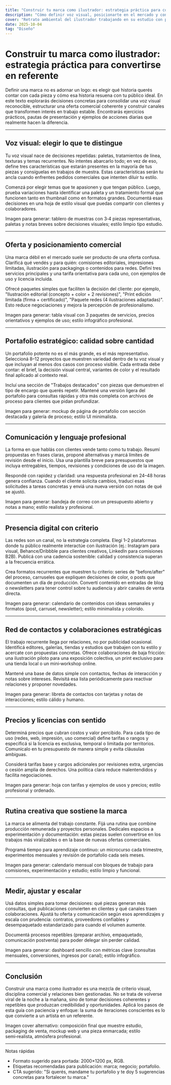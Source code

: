 ```yaml
---
title: "Construir tu marca como ilustrador: estrategia práctica para convertirse en referente"
description: "Cómo definir voz visual, posicionarte en el mercado y convertir proyectos en oportunidades recurrentes."
cover: "Retrato ambiental del ilustrador trabajando en su estudio con piezas enmarcadas en la pared; enfoque en estilo visual coherente, paleta definida y elementos de marca (tarjetas, stickers); estilo semi‑realista, luz cálida, atmósfera profesional."
date: 2025-10-04
tag: "Diseño"
---
```


# Construir tu marca como ilustrador: estrategia práctica para convertirse en referente

Definir una marca no es adornar un logo: es elegir qué historia querés contar con cada pieza y cómo esa historia resuena con tu público ideal. En este texto explorarás decisiones concretas para consolidar una voz visual reconocible, estructurar una oferta comercial coherente y construir canales que transformen interés en trabajo estable. Encontrarás ejercicios prácticos, pautas de presentación y ejemplos de acciones diarias que realmente hacen la diferencia.

---

## Voz visual: elegir lo que te distingue

Tu voz visual nace de decisiones repetidas: paletas, tratamientos de línea, texturas y temas recurrentes. No intentes abarcarlo todo; en vez de eso, define tres características que estarán presentes en la mayoría de tus piezas y consíguelas en trabajos de muestra. Estas características serán tu ancla cuando enfrentes pedidos comerciales que intenten diluir tu estilo.

Comenzá por elegir temas que te apasionen y que tengan público. Luego, prueba variaciones hasta identificar una paleta y un tratamiento formal que funcionen tanto en thumbnail como en formatos grandes. Documentá esas decisiones en una hoja de estilo visual que puedas compartir con clientes y colaboradores.

Imagen para generar: tablero de muestras con 3‑4 piezas representativas, paletas y notas breves sobre decisiones visuales; estilo limpio tipo estudio.

---

## Oferta y posicionamiento comercial

Una marca débil en el mercado suele ser producto de una oferta confusa. Clarificá qué vendés y para quién: comisiones editoriales, impresiones limitadas, ilustración para packagings o contenidos para redes. Definí tres servicios principales y una tarifa orientativa para cada uno, con ejemplos de uso y licencia incluida.

Ofrecé paquetes simples que faciliten la decisión del cliente: por ejemplo, "Ilustración editorial (concepto + color + 2 revisiones)", "Print edición limitada (firma + certificado)", "Paquete redes (4 ilustraciones adaptadas)". Esto reduce negociaciones y mejora la percepción de profesionalismo.

Imagen para generar: tabla visual con 3 paquetes de servicios, precios orientativos y ejemplos de uso; estilo infográfico profesional.

---

## Portafolio estratégico: calidad sobre cantidad

Un portafolio potente no es el más grande, es el más representativo. Seleccioná 8–12 proyectos que muestren variedad dentro de tu voz visual y que incluyan al menos dos casos con proceso visible. Cada entrada debe contar: el brief, la decisión visual central, variantes de color y el resultado final aplicado al contexto real.

Incluí una sección de "Trabajos destacados" con piezas que demuestren el tipo de encargo que querés repetir. Mantené una versión ligera del portafolio para consultas rápidas y otra más completa con archivos de proceso para clientes que pidan profundizar.

Imagen para generar: mockup de página de portafolio con sección destacada y galería de proceso; estilo UI minimalista.

---

## Comunicación y lenguaje profesional

La forma en que hablás con clientes vende tanto como tu trabajo. Resumí propuestas en frases claras, proponé alternativas y marcá límites de revisión desde el inicio. Usa una plantilla breve para presupuestos que incluya entregables, tiempos, revisiones y condiciones de uso de la imagen.

Respondé con rapidez y claridad: una respuesta profesional en 24–48 horas genera confianza. Cuando el cliente solicita cambios, traducí esas solicitudes a tareas concretas y enviá una nueva versión con notas de qué se ajustó.

Imagen para generar: bandeja de correo con un presupuesto abierto y notas a mano; estilo realista y profesional.

---

## Presencia digital con criterio

Las redes son un canal, no la estrategia completa. Elegí 1–2 plataformas donde tu público realmente interactúe con ilustración (ej.: Instagram para visual, Behance/Dribbble para clientes creativos, LinkedIn para comisiones B2B). Publicá con una cadencia sostenible: calidad y consistencia superan a la frecuencia errática.

Crea formatos recurrentes que muestren tu criterio: series de "before/after" del proceso, carruseles que expliquen decisiones de color, o posts que documenten un día de producción. Convertí contenido en entradas de blog o newsletters para tener control sobre tu audiencia y abrir canales de venta directa.

Imagen para generar: calendario de contenidos con ideas semanales y formatos (post, carrusel, newsletter); estilo minimalista y colorido.

---

## Red de contactos y colaboraciones estratégicas

El trabajo recurrente llega por relaciones, no por publicidad ocasional. Identificá editores, galerías, tiendas y estudios que trabajen con tu estilo y acercate con propuestas concretas. Ofrece colaboraciones de baja fricción: una ilustración piloto para una exposición colectiva, un print exclusivo para una tienda local o un mini‑workshop online.

Mantené una base de datos simple con contactos, fechas de interacción y notas sobre intereses. Revisitá esa lista periódicamente para reactivar relaciones y proponer novedades.

Imagen para generar: libreta de contactos con tarjetas y notas de interacciones; estilo cálido y humano.

---

## Precios y licencias con sentido

Determiná precios que cubran costos y valor percibido. Para cada tipo de uso (redes, web, impresión, uso comercial) define tarifas o rangos y especificá si la licencia es exclusiva, temporal o limitada por territorios. Comunicalo en tu presupuesto de manera simple y evita cláusulas ambiguas.

Considerá tarifas base y cargos adicionales por revisiones extra, urgencias o cesión amplia de derechos. Una política clara reduce malentendidos y facilita negociaciones.

Imagen para generar: hoja con tarifas y ejemplos de usos y precios; estilo profesional y ordenado.

---

## Rutina creativa que sostiene la marca

La marca se alimenta del trabajo constante. Fijá una rutina que combine producción remunerada y proyectos personales. Dedicales espacios a experimentación y documentación: estas piezas suelen convertirse en los trabajos más viralizables o en la base de nuevas ofertas comerciales.

Programá tiempo para aprendizaje continuo: un microcurso cada trimestre, experimentos mensuales y revisión de portafolio cada seis meses.

Imagen para generar: calendario mensual con bloques de trabajo para comisiones, experimentación y estudio; estilo limpio y funcional.

---

## Medir, ajustar y escalar

Usá datos simples para tomar decisiones: qué piezas generan más consultas, qué publicaciones convierten en clientes y qué canales traen colaboraciones. Ajustá tu oferta y comunicación según esos aprendizajes y escala con prudencia: contratos, proveedores confiables y desempaquetado estandarizado para cuando el volumen aumente.

Documentá procesos repetibles (preparar archivo, empaquetado, comunicación postventa) para poder delegar sin perder calidad.

Imagen para generar: dashboard sencillo con métricas clave (consultas mensuales, conversiones, ingresos por canal); estilo infográfico.

---

## Conclusión

Construir una marca como ilustrador es una mezcla de criterio visual, disciplina comercial y relaciones bien gestionadas. No se trata de volverse viral de la noche a la mañana, sino de tomar decisiones coherentes y repetibles que produzcan credibilidad y oportunidades. Aplicá los pasos de esta guía con paciencia y enfoque: la suma de iteraciones conscientes es lo que convierte a un artista en un referente.

Imagen cover alternativo: composición final que muestre estudio, packaging de venta, mockup web y una pieza enmarcada; estilo semi‑realista, atmósfera profesional.

---

Notas rápidas
- Formato sugerido para portada: 2000×1200 px, RGB.
- Etiquetas recomendadas para publicación: marca; negocio; portafolio.
- CTA sugerido: "Si querés, mandame tu portafolio y te doy 5 sugerencias concretas para fortalecer tu marca."